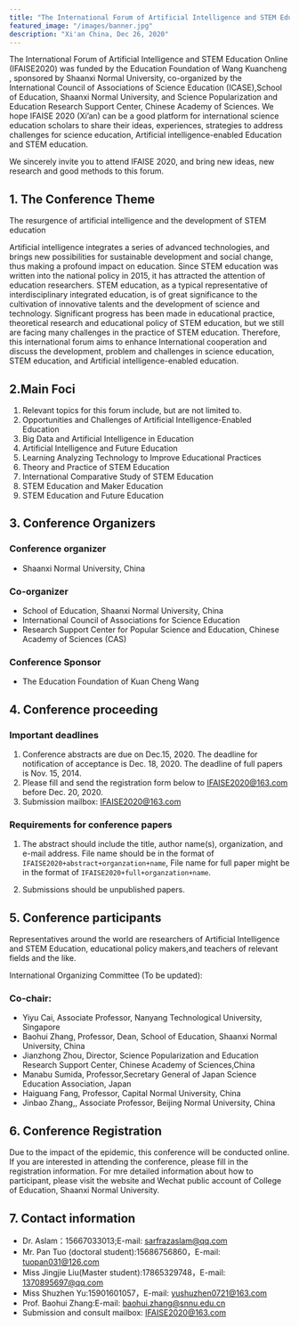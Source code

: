 ```yaml
---
title: "The International Forum of Artificial Intelligence and STEM Education Online (IFAISE2020)"
featured_image: "/images/banner.jpg"
description: "Xi'an China, Dec 26, 2020"
---
```


The International Forum of Artificial Intelligence and STEM Education Online (IFAISE2020) was funded by the Education Foundation of Wang Kuancheng , sponsored by Shaanxi Normal University, co-organized by the International Council of Associations of Science Education (ICASE),School of Education, Shaanxi Normal University, and Science Popularization and Education Research Support Center, Chinese Academy of Sciences. We hope IFAISE 2020 (Xi’an) can be a good platform for international science education scholars to share their ideas, experiences, strategies to address challenges for science education, Artificial intelligence-enabled Education and STEM education.

We sincerely invite you to attend IFAISE 2020, and bring new ideas, new research and good methods to this forum.

## 1. The Conference Theme

The resurgence of artificial intelligence and the development of STEM education

Artificial intelligence integrates a series of advanced technologies, and brings new possibilities for sustainable development and social change, thus making a profound impact on education. Since STEM education was written into the national policy in 2015, it has attracted the attention of education researchers. STEM education, as a typical representative of interdisciplinary integrated education, is of great significance to the cultivation of innovative talents and the development of science and technology. Significant progress has been made in educational practice, theoretical research and educational policy of STEM education, but we still are facing many challenges in the practice of STEM education. Therefore, this international forum aims to enhance International cooperation and discuss the development, problem and challenges in science education, STEM education, and Artificial intelligence-enabled education.

## 2.Main Foci

1. Relevant topics for this forum include, but are not limited to.
2. Opportunities and Challenges of Artificial Intelligence-Enabled Education
3. Big Data and Artificial Intelligence in Education
4. Artificial Intelligence and Future Education
5. Learning Analyzing Technology to Improve Educational Practices
6. Theory and Practice of STEM Education
7. International Comparative Study of STEM Education
8. STEM Education and Maker Education
9. STEM Education and Future Education

## 3. Conference Organizers

### Conference organizer

- Shaanxi Normal University, China

### Co-organizer

- School of Education, Shaanxi Normal University, China
- International Council of Associations for Science Education
- Research Support Center for Popular Science and Education, Chinese Academy of Sciences (CAS)

### Conference Sponsor

- The Education Foundation of Kuan Cheng Wang

## 4. Conference proceeding

### Important deadlines

1. Conference abstracts are due on Dec.15, 2020. The deadline for notification of acceptance is Dec. 18, 2020. The deadline of full papers is Nov. 15, 2014.
2. Please fill and send the registration form below to IFAISE2020@163.com before Dec. 20, 2020.
3. Submission mailbox: IFAISE2020@163.com

### Requirements for conference papers

1. The abstract should include the title, author name(s), organization, and e-mail address. File name should be in the format of `IFAISE2020+abstract+organzation+name`, File name for full paper might be in the format of `IFAISE2020+full+organzation+name`.

2. Submissions should be unpublished papers.

## 5. Conference participants

Representatives around the world are researchers of Artificial Intelligence and STEM Education, educational policy makers,and teachers of relevant fields and the like.
   
International Organizing Committee (To be updated):

### Co-chair:
- Yiyu Cai, Associate Professor, Nanyang Technological University, Singapore
- Baohui Zhang, Professor, Dean, School of Education, Shaanxi Normal University, China
- Jianzhong Zhou, Director, Science Popularization and Education Research Support Center, Chinese Academy of Sciences,China
- Manabu Sumida, Professor,Secretary General of Japan Science Education Association, Japan
- Haiguang Fang, Professor, Capital Normal University, China
- Jinbao Zhang,, Associate Professor, Beijing Normal University, China

## 6. Conference Registration

Due to the impact of the epidemic, this conference will be conducted online. If you are interested in attending the conference, please fill in the registration information. For mre detailed information about how to participant, please visit the website and Wechat public account of College of Education, Shaanxi Normal University.

## 7. Contact information

- Dr. Aslam：15667033013;E-mail: sarfrazaslam@qq.com
- Mr. Pan Tuo (doctoral student):15686756860，E-mail: tuopan031@126.com
- Miss Jingjie Liu(Master student):17865329748，E-mail: 1370895697@qq.com
- Miss Shuzhen Yu:15901601057，E-mail: yushuzhen0721@163.com
- Prof. Baohui Zhang:E-mail: baohui.zhang@snnu.edu.cn
- Submission and consult mailbox: IFAISE2020@163.com
